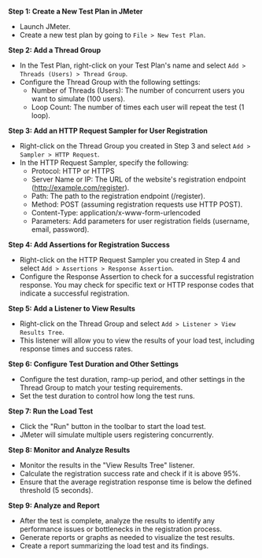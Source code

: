 **Step 1: Create a New Test Plan in JMeter**
- Launch JMeter.
- Create a new test plan by going to `File > New Test Plan`.

**Step 2: Add a Thread Group**
- In the Test Plan, right-click on your Test Plan's name and select `Add > Threads (Users) > Thread Group`.
- Configure the Thread Group with the following settings:
  - Number of Threads (Users): The number of concurrent users you want to simulate (100 users).
  - Loop Count: The number of times each user will repeat the test (1 loop).

**Step 3: Add an HTTP Request Sampler for User Registration**
- Right-click on the Thread Group you created in Step 3 and select `Add > Sampler > HTTP Request`.
- In the HTTP Request Sampler, specify the following:
  - Protocol: HTTP or HTTPS
  - Server Name or IP: The URL of the website's registration endpoint (http://example.com/register).
  - Path: The path to the registration endpoint (/register).
  - Method: POST (assuming registration requests use HTTP POST).
  - Content-Type: application/x-www-form-urlencoded
  - Parameters: Add parameters for user registration fields (username, email, password).

**Step 4: Add Assertions for Registration Success**
- Right-click on the HTTP Request Sampler you created in Step 4 and select `Add > Assertions > Response Assertion`.
- Configure the Response Assertion to check for a successful registration response. You may check for specific text or HTTP response codes that indicate a successful registration.

**Step 5: Add a Listener to View Results**
- Right-click on the Thread Group and select `Add > Listener > View Results Tree`.
- This listener will allow you to view the results of your load test, including response times and success rates.

**Step 6: Configure Test Duration and Other Settings**
- Configure the test duration, ramp-up period, and other settings in the Thread Group to match your testing requirements.
- Set the test duration to control how long the test runs.

**Step 7: Run the Load Test**
- Click the "Run" button in the toolbar to start the load test.
- JMeter will simulate multiple users registering concurrently.

**Step 8: Monitor and Analyze Results**
- Monitor the results in the "View Results Tree" listener.
- Calculate the registration success rate and check if it is above 95%.
- Ensure that the average registration response time is below the defined threshold (5 seconds).

**Step 9: Analyze and Report**
- After the test is complete, analyze the results to identify any performance issues or bottlenecks in the registration process.
- Generate reports or graphs as needed to visualize the test results.
- Create a report summarizing the load test and its findings.
